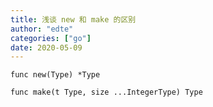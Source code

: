 ```yaml
---
title: 浅谈 new 和 make 的区别
author: "edte"
categories: ["go"]
date: 2020-05-09
---
```









```
func new(Type) *Type
```



```
func make(t Type, size ...IntegerType) Type
```

